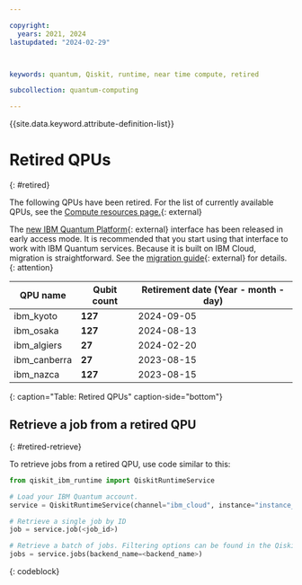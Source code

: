 ```yaml
---

copyright:
  years: 2021, 2024
lastupdated: "2024-02-29"



keywords: quantum, Qiskit, runtime, near time compute, retired

subcollection: quantum-computing

---
```


{{site.data.keyword.attribute-definition-list}}


# Retired QPUs
{: #retired}

The following QPUs have been retired. For the list of currently available QPUs, see the [Compute resources page.](https://cloud.ibm.com/quantum/resources/systems){: external}


The [new IBM Quantum Platform](https://quantum.cloud.ibm.com/){: external} interface has been released in early access mode.  It is recommended that you start using that interface to work with IBM Quantum services. Because it is built on IBM Cloud, migration is straightforward.  See the [migration guide](https://quantum.cloud.ibm.com/docs/migration-guides/classic-iqp-to-cloud-iqp){: external} for details.
{: attention}


| QPU name       | Qubit count | Retirement date (Year - month - day) |
| ----------------- | ----------- | --------------- |
| ibm_kyoto         | **127**     | 2024-09-05      |
| ibm_osaka         | **127**     | 2024-08-13      |
| ibm_algiers       | **27**      | 2024-02-20      |
| ibm_canberra      | **27**      | 2023-08-15      |
| ibm_nazca         | **127**     | 2023-08-15      |
{: caption="Table: Retired QPUs" caption-side="bottom"}


## Retrieve a job from a retired QPU
{: #retired-retrieve}

To retrieve jobs from a retired QPU, use code similar to this:

```python
from qiskit_ibm_runtime import QiskitRuntimeService

# Load your IBM Quantum account.
service = QiskitRuntimeService(channel="ibm_cloud", instance="instance_name")

# Retrieve a single job by ID
job = service.job(<job_id>)

# Retrieve a batch of jobs. Filtering options can be found in the QiskitRuntimeService.jobs api reference
jobs = service.jobs(backend_name=<backend_name>)
```
{: codeblock}
